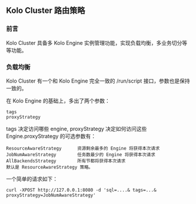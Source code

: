 ## Kolo Cluster 路由策略
### 前言
Kolo Cluster 具备多 Kolo Engine 实例管理功能，实现负载均衡，多业务切分等等功能。

### 负载均衡
Kolo Cluster 有一个和 Kolo Engine 完全一致的 /run/script 接口，参数也是保持一致的。

在 Kolo Engine 的基础上，多出了两个参数：

```
tags 
proxyStrategy
```
tags 决定访问哪些 engine, proxyStrategy 决定如何访问这些 Engine.proxyStrategy 的可选参数有：

```
ResourceAwareStrategy      资源剩余最多的 Engine 将获得本次请求
JobNumAwareStrategy        任务数最少的 Engine 将获得本次请求
AllBackendsStrategy        所有节都将获得本次请求
默认是 ResourceAwareStrategy 策略。
```

一个简单的请求如下：

```shell
curl -XPOST http://127.0.0.1:8080 -d 'sql=....& tags=...& proxyStrategy=JobNumAwareStrategy'
```